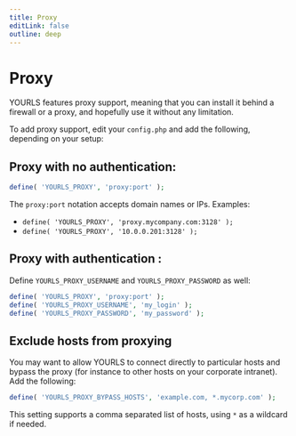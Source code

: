 ```yaml
---
title: Proxy
editLink: false
outline: deep
---
```


# Proxy

YOURLS features proxy support, meaning that you can install it behind a firewall or a proxy, and hopefully use it without any limitation.

To add proxy support, edit your `config.php` and add the following, depending on your setup:

## Proxy with no authentication:
```php
define( 'YOURLS_PROXY', 'proxy:port' );
```
The `proxy:port` notation accepts domain names or IPs. Examples:
* `define( 'YOURLS_PROXY', 'proxy.mycompany.com:3128' );`
* `define( 'YOURLS_PROXY', '10.0.0.201:3128' );`

## Proxy with authentication :

Define `YOURLS_PROXY_USERNAME` and `YOURLS_PROXY_PASSWORD` as well:

```php
define( 'YOURLS_PROXY', 'proxy:port' );
define( 'YOURLS_PROXY_USERNAME', 'my_login' );
define( 'YOURLS_PROXY_PASSWORD', 'my_password' );
```

## Exclude hosts from proxying

You may want to allow YOURLS to connect directly to particular hosts and bypass the proxy (for instance to other hosts on your corporate intranet). Add the following:
```php
define( 'YOURLS_PROXY_BYPASS_HOSTS', 'example.com, *.mycorp.com' );
```
This setting supports a comma separated list of hosts, using `*` as a wildcard if needed.
